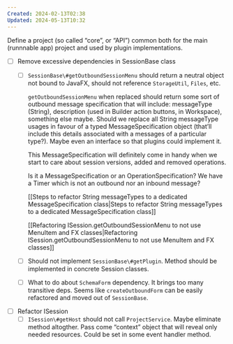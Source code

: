 ```yaml
---
Created: 2024-02-13T02:38
Updated: 2024-05-13T10:32
---
```

Define a project (so called “core”, or “API”) common both for the main (runnnable app) project and used by plugin implementations.
- [ ] Remove excessive dependencies in SessionBase class
    - [ ] `SessionBase\#getOutboundSessionMenu` should return a neutral object not bound to JavaFX, should not reference `StorageUtil`, `Files`, etc.
        
        `getOutboundSessionMenu` when replaced should return some sort of outbound message specification that will include: messageType (String), description (used in Builder action buttons, in Workspace), something else maybe. Should we replace all String messageType usages in favour of a typed MessageSpecification object (that’ll include this details associated with a messages of a particular type?). Maybe even an interface so that plugins could implement it.
        
        This MessageSpecification will definitely come in handy when we start to care about session versions, added and removed operations.
        
        Is it a MessageSpecification or an OperationSpecification? We have a Timer which is not an outbound nor an inbound message?
        
        [[Steps to refactor String messageTypes to a dedicated MessageSpecification class|Steps to refactor String messageTypes to a dedicated MessageSpecification class]]
        
        [[Refactoring ISession.getOutboundSessionMenu to not use MenuItem and FX classes|Refactoring ISession.getOutboundSessionMenu to not use MenuItem and FX classes]]
        
    - [ ] Should not implement `SessionBase\#getPlugin`. Method should be implemented in concrete Session classes.
    - [ ] What to do about `SchemaForm` dependency. It brings too many transitive deps. Seems like `createOutboundForm` can be easily refactored and moved out of `SessionBase`.
- [ ] Refactor ISession
    - [ ] `ISession\#getHost` should not call `ProjectService`. Maybe eliminate method altogther. Pass come “context” object that will reveal only needed resources. Could be set in some event handler method.